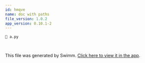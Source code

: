 ```yaml
---
id: hmqve
name: doc with paths
file_version: 1.0.2
app_version: 0.10.1-2
---
```


`📄 a.py`

<br/>

This file was generated by Swimm. [Click here to view it in the app](https://swimm-web-app.web.app/repos/Z2l0aHViJTNBJTNBdDElM0ElM0FlcmFuLXN3aW1t/docs/hmqve).
